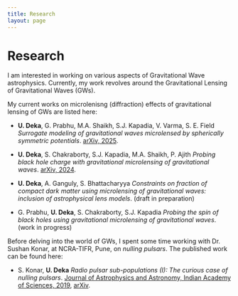 ```yaml
---
title: Research
layout: page
---
```

# Research

I am interested in working on various aspects of Gravitational Wave astrophysics. Currently, my 
work revolves around the Gravitational Lensing of Gravitational Waves (GWs). 
     
My current works on microlenisng (diffraction) effects of gravitational lensing of GWs are listed here: 

- **U. Deka**, G. Prabhu, M.A. Shaikh, S.J. Kapadia, V. Varma, S. E. Field
      *Surrogate modeling of gravitational waves microlensed by spherically symmetric potentials*. [arXiv, 2025](https://arxiv.org/abs/2501.02974v1).
  
- **U. Deka**, S. Chakraborty, S.J. Kapadia, M.A. Shaikh, P. Ajith
      *Probing black hole charge with gravitational microlensing of gravitational waves*. 
      [arXiv, 2024](https://arxiv.org/abs/2401.06553).

- **U. Deka**, A. Ganguly, S. Bhattacharyya
      *Constraints on fraction of compact dark matter using microlensing of gravitational waves: inclusion of astrophysical lens models*. (draft in preparation)

- G. Prabhu, **U. Deka**, S. Chakraborty, S.J. Kapadia
      *Probing the spin of black holes using gravitational microlensing of gravitational waves*. (work in progress)
  
Before delving into the world of GWs, I spent some time working with Dr. Sushan Konar, 
at NCRA-TIFR, Pune, on _nulling pulsars_. The published work can be found here:
- S. Konar, **U. Deka**
     *Radio pulsar sub-populations (I): The curious case of nulling pulsars*.
     [Journal of Astrophysics and Astronomy, Indian Academy of Sciences, 2019](https://www.ias.ac.in/article/fulltext/joaa/040/05/0042), 
     [arXiv](https://arxiv.org/abs/1908.07681).

